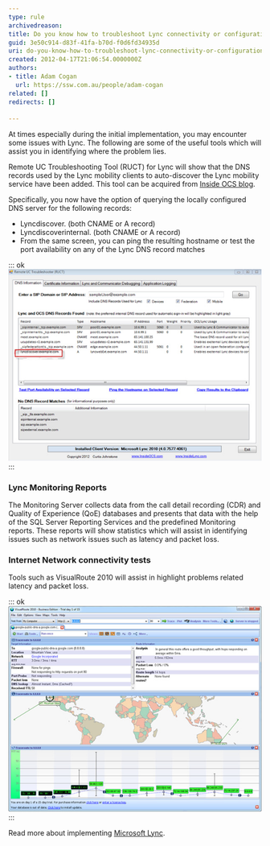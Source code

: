 ```yaml
---
type: rule
archivedreason: 
title: Do you know how to troubleshoot Lync connectivity or configuration issues?
guid: 3e50c914-d83f-41fa-b70d-f0d6fd34935d
uri: do-you-know-how-to-troubleshoot-lync-connectivity-or-configuration-issues
created: 2012-04-17T21:06:54.0000000Z
authors:
- title: Adam Cogan
  url: https://ssw.com.au/people/adam-cogan
related: []
redirects: []

---
```


At times especially during the initial implementation, you may encounter some issues with Lync. The following are some of the useful tools which will assist you in identifying where the problem lies.

<!--endintro-->

Remote UC Troubleshooting Tool (RUCT) for Lync will show that the DNS records used by the Lync mobility clients to auto-discover the Lync mobility service have been added. This tool can be acquired from [Inside OCS blog](http://insideocs.com/).

Specifically, you now have the option of querying the locally configured DNS server for the following records:

* Lyncdiscover. (both CNAME or A record)
* Lyncdiscoverinternal. (both CNAME or A record)
* From the same screen, you can ping the resulting hostname or test the port availability on any of the Lync DNS record matches


::: ok  
![Figure: Lync Auto-Discovery Mobility DNS record](lync-auto-discovery.jpg)  
:::  

### Lync Monitoring Reports

The Monitoring Server collects data from the call detail recording (CDR) and Quality of Experience (QoE) databases and presents that data with the help of the SQL Server Reporting Services and the predefined Monitoring reports. These reports will show statistics which will assist in identifying issues such as network issues such as latency and packet loss.

### Internet Network connectivity tests

Tools such as VisualRoute 2010 will assist in highlight problems related latency and packet loss.

::: ok  
![Figure: VisualRoute 2010 tool showing a test to a Google DNS server](visualroute-tool.jpg)  
:::  

Read more about implementing [Microsoft Lync](http://www.ssw.com.au/ssw/Consulting/Lync.aspx).

